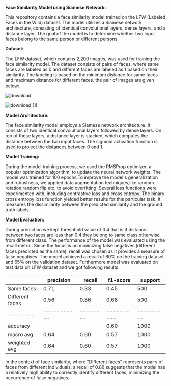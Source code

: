 **Face Similarity Model using Siamese Network:**

This repository contains a face similarity model trained on the LFW (Labeled Faces in the Wild) dataset. The model utilizes a Siamese network architecture, consisting of identical convolutional layers, dense layers, and a distance layer. The goal of the model is to determine whether two input faces belong to the same person or different persons.

**Dataset:**

The LFW dataset, which contains 2,200 images, was used for training the face similarity model. The dataset consists of pairs of faces, where same faces are labeled as 0 and different faces are labeled as 1 based on their similarity. The labeling is based on the minimum distance for same faces and maximum distance for different faces. the pair of images are given below:


![download](https://github.com/SinghAnkit1010/Siamese-Network-on-LFW-Dataset/assets/103994994/6eda1f39-90b9-4396-8648-d1b0061d0491)

![download (1)](https://github.com/SinghAnkit1010/Siamese-Network-on-LFW-Dataset/assets/103994994/c93586dc-5196-446e-9d74-56a35f201c85)


**Model Architecture:**

The face similarity model employs a Siamese network architecture. It consists of two identical convolutional layers followed by dense layers. On top of these layers, a distance layer is stacked, which computes the distance between the two input faces. The sigmoid activation function is used to project the distances between 0 and 1. 

**Model Training:**

During the model training process, we used the RMSProp optimizer, a popular optimization algorithm, to update the neural network weights. The model was trained for 100 epochs.To improve the model's generalization and robustness, we applied data augmentation techniques,like random rotation,random flip etc. to avoid overfitting. Several loss functions were experimented with, including contrastive loss and cross entropy. The binary cross entropy loss function yielded better results for this particular task. It measures the dissimilarity between the predicted similarity and the ground truth labels.

**Model Evaluation:**

During prediction we kept threshhold value of 0.4 that is if distance between two faces are less than 0.4 they belong to same class otherwise from different class.
The performance of the model was evaluated using the recall metric. Since the focus is on minimizing false negatives (different faces predicted as the same), recall was chosen as it provides a measure of false negatives. The model achieved a recall of 60% on the training dataset and 65% on the validation dataset. Furthermore model was evaluated on test data on LFW dataset and we got following results:

|        | precision | recall | f1-score | support |
|--------|-----------|--------|----------|---------|
| Same faces      |   0.71    |  0.33  |    0.45    |    500   |
| Different faces  |   0.56    |  0.86  |    0.68    |    500   |
|--------|-----------|--------|----------|---------|
| accuracy           |           |        |    0.60    |   1000 |
| macro avg      |   0.64    |  0.60  |    0.57    |   1000 |
| weighted avg  |   0.64    |  0.60  |    0.57    |   1000 |

In the context of face similarity, where "Different faces" represents pairs of faces from different individuals, a recall of 0.86 suggests that the model has a relatively high ability to correctly identify different faces, minimizing the occurrence of false negatives.
